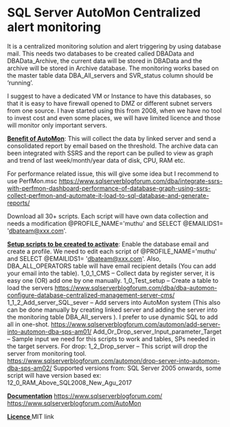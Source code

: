 # SQL Server AutoMon Centralized alert monitoring


It is a centralized monitoring solution and alert triggering by using database mail. This needs two databases to be created called DBAData and DBAData_Archive, the current data will be stored in DBAData and the archive will be stored in Archive database. The monitoring works based on the master table data DBA_All_servers and SVR_status column should be ‘running’.

I suggest to have a dedicated VM or Instance to have this databases, so that it is easy to have firewall opened to DMZ or different subnet servers from one source. I have started using this from 2008, when we have no tool to invest cost and even some places, we will have limited licence and those will monitor only important servers.

<Strong> <u>Benefit of AutoMon</u></Strong>: This will collect the data by linked server and send a consolidated report by email based on the threshold. The archive data can been integrated with SSRS and the report can be pulled to view as graph and trend of last week/month/year data of disk, CPU, RAM etc.

For performance related issue, this will give some idea but I recommend to use PerfMon.msc https://www.sqlserverblogforum.com/dba/integrate-ssrs-with-perfmon-dashboard-performance-of-database-graph-using-ssrs-collect-perfmon-and-automate-it-load-to-sql-database-and-generate-reports/

Download all 30+ scripts. Each script will have own data collection and needs a modification @PROFILE_NAME='muthu' and SELECT @EMAILIDS1= 'dbateam@xxx.com'.

<Strong> <u>Setup scripts to be created to activate</u></Strong>:
Enable the database email and create a profile. We need to edit each script of @PROFILE_NAME='muthu' and SELECT @EMAILIDS1= 'dbateam@xxx.com'. Also, DBA_ALL_OPERATORS table will have email recipient details (You can add your email into the table).
1_0_1_CMS – Collect data by register server, it is easy one (OR) add one by one manually.
1_0_Test_setup – Create a table to load the servers
https://www.sqlserverblogforum.com/dba/dba-automon-configure-database-centralized-management-server-cms/
1_1_2_Add_server_SQL_sever – Add servers into AutoMon system (This also can be done manually by creating linked server and adding the server into the monitoring table DBA_All_servers
). I prefer to use dynamic SQL to add all in one-shot.
https://www.sqlserverblogforum.com/automon/add-server-into-automon-dba-sps-am01/
Add_Or_Drop_server_Input_parameter_Target – Sample input we need for this scripts to work and tables, SPs needed in the target servers.
For drop: 1_2_Drop_server – This script will drop the server from monitoring tool.
https://www.sqlserverblogforum.com/automon/drop-server-into-automon-dba-sps-am02/
Supported versions from: SQL Server 2005 onwards, some script will have version based ex: 12_0_RAM_Above_SQL2008_New_Agu_2017

<u><Strong>Documentation</u></Strong>
https://www.sqlserverblogforum.com/
https://www.sqlserverblogforum.com/AutoMon

<u><Strong>Licence </u></Strong>
MIT link

